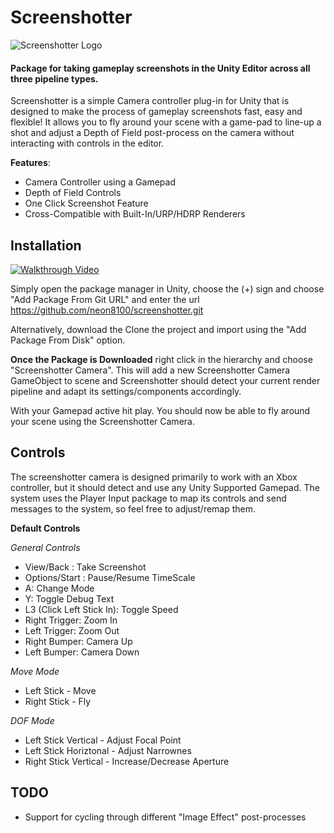 # Screenshotter

![Screenshotter Logo](http://www.skatanicstudios.co.uk/wp-content/uploads/2020/04/logo.jpg)

#### Package for taking gameplay screenshots in the Unity Editor across all three pipeline types.

Screenshotter is a simple Camera controller plug-in for Unity that is designed to make the process of gameplay screenshots fast, easy and flexible! It allows you to fly around your scene with a game-pad to line-up a shot and adjust a Depth of Field post-process on the camera without interacting with controls in the editor.

**Features**:
  * Camera Controller using a Gamepad
  * Depth of Field Controls
  * One Click Screenshot Feature
  * Cross-Compatible with Built-In/URP/HDRP Renderers

## Installation
[![Walkthrough Video](https://img.youtube.com/vi/frMOMNGxbN0/0.jpg)](https://www.youtube.com/watch?v=frMOMNGxbN0)

Simply open the package manager in Unity, choose the (+) sign and choose "Add Package From Git URL" and enter the url https://github.com/neon8100/screenshotter.git

Alternatively, download the Clone the project and import using the "Add Package From Disk" option. 

**Once the Package is Downloaded** right click in the hierarchy and choose "Screenshotter Camera". This will add a new Screenshotter Camera GameObject to scene and Screenshotter should detect your current render pipeline and adapt its settings/components accordingly. 

With your Gamepad active hit play. You should now be able to fly around your scene using the Screenshotter Camera.

## Controls
The screenshotter camera is designed primarily to work with an Xbox controller, but it should detect and use any Unity Supported Gamepad. The system uses the Player Input package to map its controls and send messages to the system, so feel free to adjust/remap them.

**Default Controls**

*General Controls*
 - View/Back : Take Screenshot 
 - Options/Start : Pause/Resume TimeScale
 - A: Change Mode
 - Y: Toggle Debug Text
 - L3 (Click Left Stick In): Toggle Speed 
 - Right Trigger: Zoom In
 - Left Trigger: Zoom Out
 - Right Bumper: Camera Up
 - Left Bumper: Camera Down
 
 
*Move Mode*
 - Left Stick  - Move
 - Right Stick - Fly

*DOF Mode*
- Left Stick Vertical - Adjust Focal Point
- Left Stick Horiztonal  - Adjust Narrownes
- Right Stick Vertical - Increase/Decrease Aperture

## TODO
* Support for cycling through different "Image Effect" post-processes 
